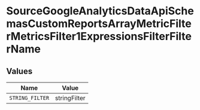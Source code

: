 # SourceGoogleAnalyticsDataApiSchemasCustomReportsArrayMetricFilterMetricsFilter1ExpressionsFilterFilterName


## Values

| Name            | Value           |
| --------------- | --------------- |
| `STRING_FILTER` | stringFilter    |